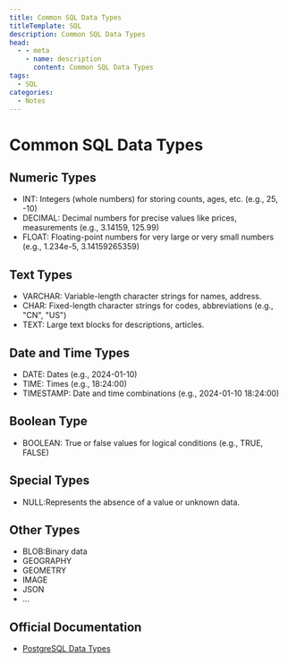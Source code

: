 ```yaml
---
title: Common SQL Data Types
titleTemplate: SQL
description: Common SQL Data Types
head:
  - - meta
    - name: description
      content: Common SQL Data Types
tags:
  - SQL
categories:
  - Notes
---
```


# Common SQL Data Types <Badge type="tip" text="SQL" /><Badge type="warning" text="Notes" />

## Numeric Types

- INT: Integers (whole numbers) for storing counts, ages, etc. (e.g., 25, -10)
- DECIMAL: Decimal numbers for precise values like prices, measurements (e.g., 3.14159, 125.99)
- FLOAT: Floating-point numbers for very large or very small numbers (e.g., 1.234e-5, 3.14159265359)

## Text Types

- VARCHAR: Variable-length character strings for names, address.
- CHAR: Fixed-length character strings for codes, abbreviations (e.g., "CN", "US")
- TEXT: Large text blocks for descriptions, articles.

## Date and Time Types

- DATE: Dates (e.g., 2024-01-10)
- TIME: Times (e.g., 18:24:00)
- TIMESTAMP: Date and time combinations (e.g., 2024-01-10 18:24:00)

## Boolean Type

- BOOLEAN: True or false values for logical conditions (e.g., TRUE, FALSE)

## Special Types

- NULL:Represents the absence of a value or unknown data.

## Other Types

- BLOB:Binary data
- GEOGRAPHY
- GEOMETRY
- IMAGE
- JSON
- ...

## Official Documentation

- [PostgreSQL Data Types](https://www.postgresql.org/docs/current/datatype.html)
